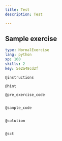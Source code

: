 ```yaml
---
title: Test
description: Test

---
```

## Sample exercise

```yaml
type: NormalExercise
lang: python
xp: 100
skills: 2
key: 5e2a48cd2f
```


`@instructions`

`@hint`

`@pre_exercise_code`
```{python}

```

`@sample_code`
```{python}

```

`@solution`
```{python}

```

`@sct`
```{python}

```

